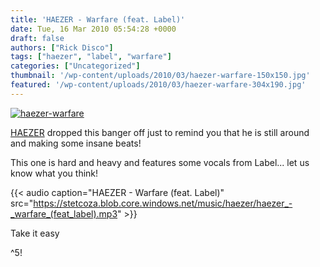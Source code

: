 ```yaml
---
title: 'HAEZER - Warfare (feat. Label)'
date: Tue, 16 Mar 2010 05:54:28 +0000
draft: false
authors: ["Rick Disco"]
tags: ["haezer", "label", "warfare"]
categories: ["Uncategorized"]
thumbnail: '/wp-content/uploads/2010/03/haezer-warfare-150x150.jpg'
featured: '/wp-content/uploads/2010/03/haezer-warfare-304x190.jpg'
---
```


[![](/wp-content/uploads/2010/03/haezer-warfare.jpg "haezer-warfare")](/wp-content/uploads/2010/03/haezer-warfare.jpg)

[HAEZER](http://www.facebook.com/pages/HAEZER/24353086721?ref=ts "HAEZER") dropped this banger off just to remind you that he is still around and making some insane beats!

This one is hard and heavy and features some vocals from Label... let us know what you think!

{{< audio
    caption="HAEZER - Warfare (feat. Label)"
    src="https://stetcoza.blob.core.windows.net/music/haezer/haezer_-_warfare_(feat_label).mp3" >}}

Take it easy

^5!

